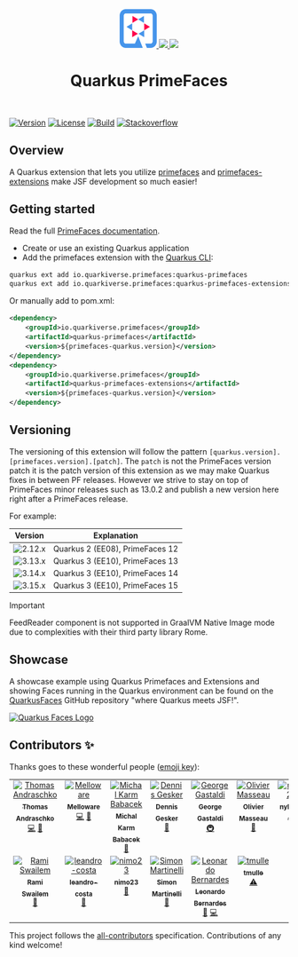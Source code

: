 <div align="center">
    <a href="https://primefaces.org/" alt="PrimeFaces">
        <img src="https://github.com/quarkiverse/quarkus-quinoa/blob/main/docs/modules/ROOT/assets/images/quarkus.svg" width="67" height="70" >
        <img src="https://github.com/quarkiverse/quarkus-omnifaces/blob/main/docs/modules/ROOT/assets/images/plus-sign.svg" height="70" >
        <img src="https://www.primefaces.org/wp-content/uploads/2016/10/prime_logo_new.png" height="70" />
    </a>
 
# Quarkus PrimeFaces
</div>
<br>

[![Version](https://img.shields.io/maven-central/v/io.quarkiverse.primefaces/quarkus-primefaces?logo=apache-maven&style=flat-square)](https://search.maven.org/artifact/io.quarkiverse.primefaces/quarkus-primefaces)
[![License](https://img.shields.io/badge/License-Apache%202.0-blue.svg?style=flat-square)](https://opensource.org/licenses/Apache-2.0)
[![Build](https://github.com/quarkiverse/quarkus-primefaces/actions/workflows/build.yml/badge.svg)](https://github.com/quarkiverse/quarkus-primefaces/actions/workflows/build.yml)
[![Stackoverflow](https://img.shields.io/badge/StackOverflow-primefaces-chocolate.svg)](https://stackoverflow.com/questions/tagged/primefaces)

## Overview

A Quarkus extension that lets you utilize [primefaces](https://www.primefaces.org/showcase/index.xhtml) and [primefaces-extensions](https://www.primefaces.org/showcase-ext/views/home.jsf) make JSF development so much easier!


## Getting started


Read the full [PrimeFaces documentation](https://docs.quarkiverse.io/quarkus-primefaces/dev/index.html). 

* Create or use an existing Quarkus application
* Add the primefaces extension with the [Quarkus CLI](https://quarkus.io/guides/cli-tooling):
```bash
quarkus ext add io.quarkiverse.primefaces:quarkus-primefaces
quarkus ext add io.quarkiverse.primefaces:quarkus-primefaces-extensions
```

Or manually add to pom.xml:

```xml
<dependency>
    <groupId>io.quarkiverse.primefaces</groupId>
    <artifactId>quarkus-primefaces</artifactId>
    <version>${primefaces-quarkus.version}</version>
</dependency>
<dependency>
    <groupId>io.quarkiverse.primefaces</groupId>
    <artifactId>quarkus-primefaces-extensions</artifactId>
    <version>${primefaces-quarkus.version}</version>
</dependency>
```

## Versioning

The versioning of this extension will follow the pattern `[quarkus.version].[primefaces.version].[patch]`. 
The `patch` is not the PrimeFaces version patch it is the patch version of this extension as we may make Quarkus
fixes in between PF releases.  However we strive to stay on top of PrimeFaces minor releases such as 13.0.2 and 
publish a new version here right after a PrimeFaces release.

For example:

| Version | Explanation |
| --- | --- |
| ![2.12.x](https://img.shields.io/maven-central/v/io.quarkiverse.primefaces/quarkus-primefaces?versionPrefix=2.&color=cyan)   | Quarkus 2 (EE08), PrimeFaces 12 |
| ![3.13.x](https://img.shields.io/maven-central/v/io.quarkiverse.primefaces/quarkus-primefaces?versionPrefix=3.13&color=cyan) | Quarkus 3 (EE10), PrimeFaces 13 |
| ![3.14.x](https://img.shields.io/maven-central/v/io.quarkiverse.primefaces/quarkus-primefaces?versionPrefix=3.14&color=cyan) | Quarkus 3 (EE10), PrimeFaces 14 |
| ![3.15.x](https://img.shields.io/maven-central/v/io.quarkiverse.primefaces/quarkus-primefaces?versionPrefix=3.15&color=cyan) | Quarkus 3 (EE10), PrimeFaces 15 |

> [!IMPORTANT]  
> FeedReader component is not supported in GraalVM Native Image mode due to complexities with their third party library Rome.

## Showcase

A showcase example using Quarkus Primefaces and Extensions and showing Faces running in the Quarkus environment can be found on
the [QuarkusFaces](https://github.com/melloware/quarkus-faces) GitHub repository "where Quarkus meets JSF!".

[![Quarkus Faces Logo](https://github.com/melloware/quarkus-faces/blob/main/src/site/QuarkusFaces.svg)](https://github.com/melloware/quarkus-faces)

## Contributors ✨

Thanks goes to these wonderful people ([emoji key](https://allcontributors.org/docs/en/emoji-key)):
<!-- ALL-CONTRIBUTORS-LIST:START - Do not remove or modify this section -->
<!-- prettier-ignore-start -->
<!-- markdownlint-disable -->
<table>
  <tbody>
    <tr>
      <td align="center" valign="top" width="14.28%"><a href="http://tandraschko.blogspot.de/"><img src="https://avatars.githubusercontent.com/u/2485545?v=4?s=100" width="100px;" alt="Thomas Andraschko"/><br /><sub><b>Thomas Andraschko</b></sub></a><br /><a href="https://github.com/quarkiverse/quarkus-primefaces/commits?author=tandraschko" title="Code">💻</a> <a href="#maintenance-tandraschko" title="Maintenance">🚧</a></td>
      <td align="center" valign="top" width="14.28%"><a href="http://melloware.com"><img src="https://avatars.githubusercontent.com/u/4399574?v=4?s=100" width="100px;" alt="Melloware"/><br /><sub><b>Melloware</b></sub></a><br /><a href="https://github.com/quarkiverse/quarkus-primefaces/commits?author=melloware" title="Code">💻</a> <a href="#maintenance-melloware" title="Maintenance">🚧</a></td>
      <td align="center" valign="top" width="14.28%"><a href="https://karms.biz"><img src="https://avatars.githubusercontent.com/u/691097?v=4?s=100" width="100px;" alt="Michal Karm Babacek"/><br /><sub><b>Michal Karm Babacek</b></sub></a><br /><a href="https://github.com/quarkiverse/quarkus-primefaces/issues?q=author%3AKarm" title="Bug reports">🐛</a></td>
      <td align="center" valign="top" width="14.28%"><a href="http://dennis.gesker.com"><img src="https://avatars.githubusercontent.com/u/6843294?v=4?s=100" width="100px;" alt="Dennis Gesker"/><br /><sub><b>Dennis Gesker</b></sub></a><br /><a href="https://github.com/quarkiverse/quarkus-primefaces/issues?q=author%3Agesker" title="Bug reports">🐛</a></td>
      <td align="center" valign="top" width="14.28%"><a href="http://gastaldi.wordpress.com"><img src="https://avatars.githubusercontent.com/u/54133?v=4?s=100" width="100px;" alt="George Gastaldi"/><br /><sub><b>George Gastaldi</b></sub></a><br /><a href="#infra-gastaldi" title="Infrastructure (Hosting, Build-Tools, etc)">🚇</a></td>
      <td align="center" valign="top" width="14.28%"><a href="https://github.com/omasseau"><img src="https://avatars.githubusercontent.com/u/11772429?v=4?s=100" width="100px;" alt="Olivier Masseau"/><br /><sub><b>Olivier Masseau</b></sub></a><br /><a href="https://github.com/quarkiverse/quarkus-primefaces/issues?q=author%3Aomasseau" title="Bug reports">🐛</a></td>
      <td align="center" valign="top" width="14.28%"><a href="https://github.com/nyko29"><img src="https://avatars.githubusercontent.com/u/12033038?v=4?s=100" width="100px;" alt="nyko29"/><br /><sub><b>nyko29</b></sub></a><br /><a href="https://github.com/quarkiverse/quarkus-primefaces/commits?author=nyko29" title="Tests">⚠️</a></td>
    </tr>
    <tr>
      <td align="center" valign="top" width="14.28%"><a href="https://swailem.org"><img src="https://avatars.githubusercontent.com/u/26059392?v=4?s=100" width="100px;" alt="Rami Swailem"/><br /><sub><b>Rami Swailem</b></sub></a><br /><a href="https://github.com/quarkiverse/quarkus-primefaces/issues?q=author%3Aramiswailem" title="Bug reports">🐛</a></td>
      <td align="center" valign="top" width="14.28%"><a href="https://github.com/leandro-costa"><img src="https://avatars.githubusercontent.com/u/6432053?v=4?s=100" width="100px;" alt="leandro-costa"/><br /><sub><b>leandro-costa</b></sub></a><br /><a href="https://github.com/quarkiverse/quarkus-primefaces/issues?q=author%3Aleandro-costa" title="Bug reports">🐛</a></td>
      <td align="center" valign="top" width="14.28%"><a href="https://github.com/nimo23"><img src="https://avatars.githubusercontent.com/u/3045549?v=4?s=100" width="100px;" alt="nimo23"/><br /><sub><b>nimo23</b></sub></a><br /><a href="https://github.com/quarkiverse/quarkus-primefaces/issues?q=author%3Animo23" title="Bug reports">🐛</a></td>
      <td align="center" valign="top" width="14.28%"><a href="https://martinelli.ch"><img src="https://avatars.githubusercontent.com/u/593352?v=4?s=100" width="100px;" alt="Simon Martinelli"/><br /><sub><b>Simon Martinelli</b></sub></a><br /><a href="https://github.com/quarkiverse/quarkus-primefaces/issues?q=author%3Asimasch" title="Bug reports">🐛</a></td>
      <td align="center" valign="top" width="14.28%"><a href="https://github.com/redddcyclone"><img src="https://avatars.githubusercontent.com/u/58712628?v=4?s=100" width="100px;" alt="Leonardo Bernardes"/><br /><sub><b>Leonardo Bernardes</b></sub></a><br /><a href="https://github.com/quarkiverse/quarkus-primefaces/issues?q=author%3Aredddcyclone" title="Bug reports">🐛</a> <a href="https://github.com/quarkiverse/quarkus-primefaces/commits?author=redddcyclone" title="Code">💻</a></td>
      <td align="center" valign="top" width="14.28%"><a href="https://github.com/tmulle"><img src="https://avatars.githubusercontent.com/u/5183186?v=4?s=100" width="100px;" alt="tmulle"/><br /><sub><b>tmulle</b></sub></a><br /><a href="https://github.com/quarkiverse/quarkus-primefaces/commits?author=tmulle" title="Tests">⚠️</a></td>
    </tr>
  </tbody>
</table>

<!-- markdownlint-restore -->
<!-- prettier-ignore-end -->

<!-- ALL-CONTRIBUTORS-LIST:END -->

This project follows the [all-contributors](https://github.com/all-contributors/all-contributors) specification. Contributions of any kind welcome!
